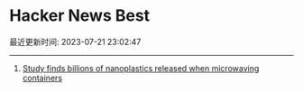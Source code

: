 # Hacker News Best

最近更新时间: 2023-07-21 23:02:47

--- 
1. [Study finds billions of nanoplastics released when microwaving containers](https://news.unl.edu/newsrooms/today/article/nebraska-study-finds-billions-of-nanoplastics-released-when-microwaving/) 
